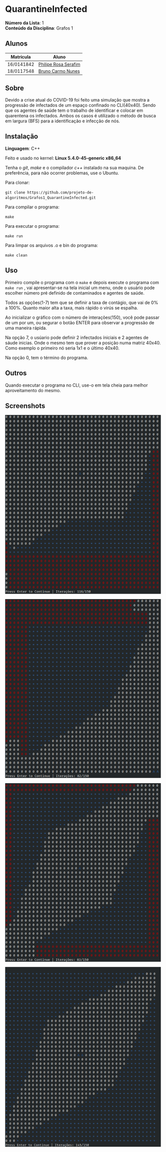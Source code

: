 # QuarantineInfected

**Número da Lista**: 1<br>
**Conteúdo da Disciplina**: Grafos 1<br>

## Alunos
|Matrícula | Aluno |
| -- | -- |
| 16/0141842  |  [Philipe Rosa Serafim](https://github.com/philipeserafim) |
| 18/0117548  |  [Bruno Carmo Nunes](https://github.com/brunocmo) |


## Sobre
Devido a crise atual do COVID-19 foi feito uma simulação que mostra a progressão de infectados de um espaço confinado no CLI(40x40). Sendo que os agentes de saúde tem o trabalho de identificar e colocar em quarentena os infectados.
Ambos os casos é utilizado o método de busca em largura (BFS) para a identificação e infecção de nós.

## Instalação
**Linguagem**: C++<br>

Feito e usado no kernel: **Linux 5.4.0-45-generic x86_64**

Tenha o *git*, *make* e o compilador *c++* instalado na sua maquina.
De preferência, para não ocorrer problemas, use o Ubuntu.

Para clonar:

`git clone https://github.com/projeto-de-algoritmos/Grafos1_QuarantineInfected.git`

Para compilar o programa:

`make`

Para executar o programa:

`make run`

Para limpar os arquivos .o e bin do programa:

`make clean`

## Uso
Primeiro compile o programa com o `make` e depois execute o programa com `make run` , vai apresentar-se na tela inicial um menu, onde o usuário pode escolher número pré definido de contaminados e agentes de saúde.

Todos as opções(1-7) tem que se definir a taxa de contágio, que vai de 0% a 100%. Quanto maior alta a taxa, mais rápido o virús se espalha.

Ao inicializar o gráfico com o número de interações(150), você pode passar de um por um, ou segurar o botão ENTER para observar a progressão de uma maneira rápida.

Na opção 7, o usúario pode definir 2 infectados íniciais e 2 agentes de sáude inicias. Onde o mesmo tem que prover a posição numa matriz 40x40. Como exemplo o primeiro nó seria 1x1 e o último 40x40.

Na opção 0, tem o término do programa.

## Outros
Quando executar o programa no CLI, use-o em tela cheia para melhor aproveitamento do mesmo.

## Screenshots

![imagem1](doc/img/segunda_foto.png)


![imagem2](doc/img/terceira_foto.png)


![imagem3](doc/img/quarta_foto.png)


![imagem4](doc/img/primeira_foto.png)


